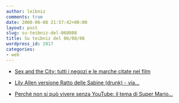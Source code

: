 ```yaml
---
author: leibniz
comments: true
date: 2008-06-08 21:57:42+00:00
layout: post
slug: su-teibniz-del-060808
title: Su teibniz del 06/08/08
wordpress_id: 2817
categories:
- web
---
```






	
  * [Sex and the City: tutti i negozi e le marche citate nel film](http://feeds.feedburner.com/~r/teibniz/~3/307478194/37636353)

	
  * [Lily Allen versione Ratto delle Sabine (drunk) - via...](http://feeds.feedburner.com/~r/teibniz/~3/307474697/37635715)

	
  * [Perché non si può vivere senza YouTube: il tema di Super Mario...](http://feeds.feedburner.com/~r/teibniz/~3/307358813/37612982)



